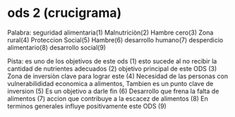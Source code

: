 # ods 2 (crucigrama)

Palabra:
seguridad alimentaria(1)
Malnutriciòn(2)
Hambre cero(3)
Zona rural(4)
Proteccion Social(5)
Hambre(6)
desarrollo humano(7)
desperdicio alimentario(8)
desarrollo social(9)

Pista:
es uno de los objetivos de este ods (1)
esto sucede al no recibir la cantidad de nutrientes adecuados (2)
objetivo principal de este ODS (3)
Zona de inversiòn clave para lograr este (4)
Necesidad de las personas con vulnerabilididad economica a alimentos, Tambien es un punto clave de inversion (5)
Es un objetivo a darle fin (6)
Desarrollo que frena la falta de alimentos (7)
accion que contribuye a la escacez de alimentos (8)
En terminos generales influye positivamente este ODS (9)